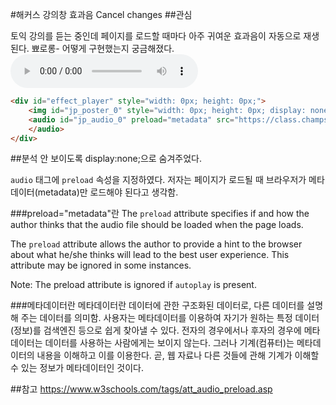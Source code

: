 #해커스 강의창 효과음
Cancel changes
##관심

토익 강의를 듣는 중인데 페이지를 로드할 때마다 아주 귀여운 효과음이 자동으로 재생된다. 뾰로롱-
어떻게 구현했는지 궁금해졌다.
<audio controls>
<source src="https://class.champstudy.com/HLec/sound/s1.mp3" type="audio/mp3">
</audio>


```HTML
<div id="effect_player" style="width: 0px; height: 0px;">
    <img id="jp_poster_0" style="width: 0px; height: 0px; display: none;">
    <audio id="jp_audio_0" preload="metadata" src="https://class.champstudy.com/HLec/sound/s1.mp3">
    </audio>
</div>
```
##분석
안 보이도록 display:none;으로 숨겨주었다.

`audio` 태그에 `preload` 속성을 지정하였다.
저자는 페이지가 로드될 때 브라우저가 메타데이터(metadata)만 로드해야 된다고 생각함.

###preload="metadata"란
The `preload` attribute specifies if and how the author thinks that the audio file should be loaded when the page loads.

The `preload` attribute allows the author to provide a hint to the browser about what he/she thinks will lead to the best user experience. This attribute may be ignored in some instances.

Note: The preload attribute is ignored if `autoplay` is present.

###메타데이터란
메타데이터란 데이터에 관한 구조화된 데이터로, 다른 데이터를 설명해 주는 데이터를 의미함.
사용자는 메타데이터를 이용하여 자기가 원하는 특정 데이터(정보)를 검색엔진 등으로 쉽게 찾아낼 수 있다. 전자의 경우에서나 후자의 경우에 메타데이터는 데이터를 사용하는 사람에게는 보이지 않는다. 그러나 기계(컴퓨터)는 메타데이터의 내용을 이해하고 이를 이용한다. 곧, 웹 자료나 다른 것들에 관해 기계가 이해할 수 있는 정보가 메타데이터인 것이다.

##참고
https://www.w3schools.com/tags/att_audio_preload.asp
<audio> 태그의 preload 속성
https://terms.naver.com/entry.naver?docId=1224192&cid=40942&categoryId=32840
메타데이터
